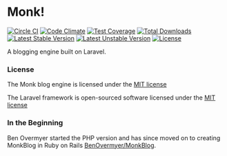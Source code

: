 # Monk!

[![Circle CI](https://circleci.com/gh/monkblog/monkblog-php.svg?style=svg)](https://circleci.com/gh/monkblog/monkblog-php)
[![Code Climate](https://codeclimate.com/github/monkblog/monkblog-php/badges/gpa.svg)](https://codeclimate.com/github/monkblog/monkblog-php)
[![Test Coverage](https://codeclimate.com/github/monkblog/monkblog-php/badges/coverage.svg)](https://codeclimate.com/github/monkblog/monkblog-php/coverage)
[![Total Downloads](https://poser.pugx.org/monkblog/monkblog-php/d/total.svg)](https://packagist.org/packages/monkblog/monkblog-php)
[![Latest Stable Version](https://poser.pugx.org/monkblog/monkblog-php/v/stable.svg)](https://packagist.org/packages/monkblog/monkblog-php)
[![Latest Unstable Version](https://poser.pugx.org/monkblog/monkblog-php/v/unstable.svg)](https://packagist.org/packages/monkblog/monkblog-php)
[![License](https://poser.pugx.org/monkblog/monkblog-php/license.svg)](https://packagist.org/packages/monkblog/monkblog-php)

A blogging engine built on Laravel.

### License

The Monk blog engine is licensed under the  [MIT license](http://opensource.org/licenses/MIT)

The Laravel framework is open-sourced software licensed under the [MIT license](http://opensource.org/licenses/MIT)


### In the Beginning

Ben Overmyer started the PHP version and has since moved on to creating MonkBlog in Ruby on Rails [BenOvermyer/MonkBlog](https://github.com/benovermyer/monkblog).